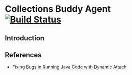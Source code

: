 # Collections Buddy Agent [![Build Status](https://github.com/manoelcampos/collections-buddy/actions/workflows/maven.yml/badge.svg)](https://github.com/manoelcampos/collections-buddy/actions/workflows/maven.yml)

## Introduction

## References

-  [Fixing Bugs in Running Java Code with Dynamic Attach](https://www.sitepoint.com/fixing-bugs-in-running-java-code-with-dynamic-attach/)
